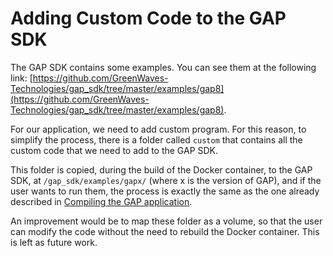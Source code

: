 # Adding Custom Code to the GAP SDK

The GAP SDK contains some examples. You can see them at the following link: [https://github.com/GreenWaves-Technologies/gap_sdk/tree/master/examples/gap8](https://github.com/GreenWaves-Technologies/gap_sdk/tree/master/examples/gap8). 

For our application, we need to add custom program. For this reason, to simplify the process, there is a folder called `custom` that contains all the custom code that we need to add to the GAP SDK.

This folder is copied, during the build of the Docker container, to the GAP SDK, at `/gap_sdk/examples/gapx/` (where x is the version of GAP), and if the user wants to run them, the process is exactly the same as the one already described in [Compiling the GAP application](getting-started.md#compiling-the-gap-application).

An improvement would be to map these folder as a volume, so that the user can modify the code without the need to rebuild the Docker container. This is left as future work.